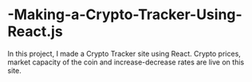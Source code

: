 # -Making-a-Crypto-Tracker-Using-React.js
In this project, I made a Crypto Tracker site using React. Crypto prices, market capacity of the coin and increase-decrease rates are live on this site.
